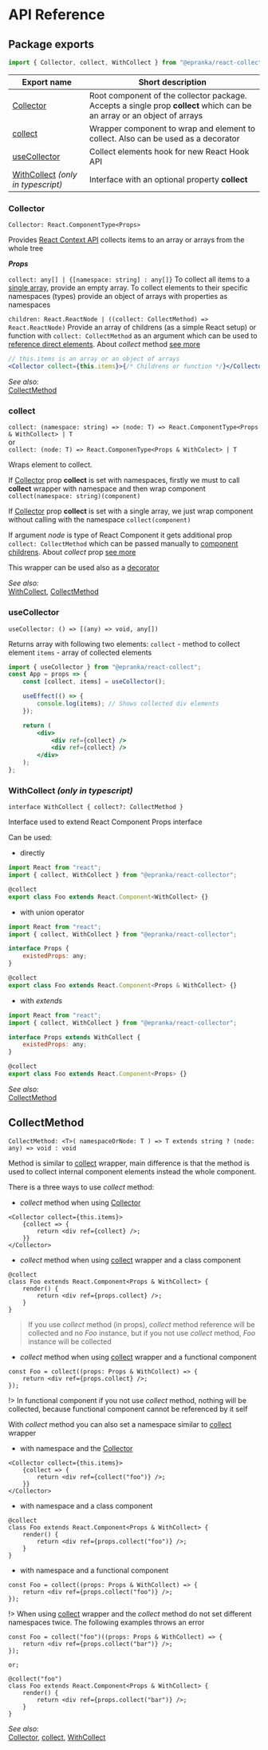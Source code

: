 # API Reference

## Package exports

```js
import { Collector, collect, WithCollect } from "@epranka/react-collector";
```

| Export name                                                           | Short description                                                                                                       |
| --------------------------------------------------------------------- | ----------------------------------------------------------------------------------------------------------------------- |
| [Collector](#collector)                                               | Root component of the collector package. Accepts a single prop **collect** which can be an array or an object of arrays |
| [collect](#collect)                                                   | Wrapper component to wrap and element to collect. Also can be used as a decorator                                       |
| [useCollector](#useCollector)                                         | Collect elements hook for new React Hook API                                                                            |
| [WithCollect](#withcollect-only-in-typescript) _(only in typescript)_ | Interface with an optional property **collect**                                                                         |

### Collector

`Collector: React.ComponentType<Props>`

Provides [React Context API](https://reactjs.org/docs/context.html) collects items to an array or arrays from the whole tree

_**Props**_<br />

`collect: any[] | {[namespace: string] : any[]}` To collect all items to a [single array](examples.md#simple-usage-at-local-level), provide an empty array. To collect elements to their specific namespaces (types) provide an object of arrays with properties as namespaces

`children: React.ReactNode | ((collect: CollectMethod) => React.ReactNode)` Provide an array of childrens (as a simple React setup) or function with `collect: CollectMethod` as an argument which can be used to [reference direct elements](examples.md#simple-usage-at-local-level). About _collect_ method [see more](#collectmethod)

```jsx
// this.items is an array or an object of arrays
<Collector collect={this.items}>{/* Childrens or function */}</Collector>
```

_See also:_<br/>
[CollectMethod](#collectmethod)

### collect

`collect: (namespace: string) => (node: T) => React.ComponentType<Props & WithCollect> | T`<br />
or</br>
`collect: (node: T) => React.ComponenType<Props & WithColect> | T`

Wraps element to collect.

If [Collector](#collector) prop **collect** is set with namespaces, firstly we must to call **collect** wrapper with namespace and then wrap component `collect(namespace: string)(component)`

If [Collector](#collector) prop **collect** is set with a single array, we just wrap component without calling with the namespace `collect(component)`

If argument _node_ is type of React Component it gets additional prop `collect: CollectMethod` which can be passed manually to [component childrens](examples.md#manually-pass-ref). About _collect_ prop [see more](#collectmethod)

This wrapper can be used also as a [decorator](examples.md#usage-with-decorator)

_See also:_<br />
[WithCollect](#withcollect-only-in-typescript), [CollectMethod](#collectmethod)

### useCollector

`useCollector: () => [(any) => void, any[])`

Returns array with following two elements:
`collect` - method to collect element
`items` - array of collected elements

```jsx
import { useCollector } from "@epranka/react-collect";
const App = props => {
	const [collect, items] = useCollector();

	useEffect(() => {
		console.log(items); // Shows collected div elements
	});

	return (
		<div>
			<div ref={collect} />
			<div ref={collect} />
		</div>
	);
};
```

### WithCollect _(only in typescript)_

`interface WithCollect { collect?: CollectMethod }`

Interface used to extend React Component Props interface

Can be used:

-   directly

```jsx
import React from "react";
import { collect, WithCollect } from "@epranka/react-collector";

@collect
export class Foo extends React.Component<WithCollect> {}
```

-   with union operator

```jsx
import React from "react";
import { collect, WithCollect } from "@epranka/react-collector";

interface Props {
	existedProps: any;
}

@collect
export class Foo extends React.Component<Props & WithCollect> {}
```

-   with _extends_

```jsx
import React from "react";
import { collect, WithCollect } from "@epranka/react-collector";

interface Props extends WithCollect {
	existedProps: any;
}

@collect
export class Foo extends React.Component<Props> {}
```

_See also:_<br/>
[CollectMethod](#collectmethod)

## CollectMethod

`CollectMethod: <T>( namespaceOrNode: T ) => T extends string ? (node: any) => void : void`

Method is similar to [collect](#collect) wrapper, main difference is that the method is used to collect internal component elements instead the whole component.

There is a three ways to use _collect_ method:

-   _collect_ method when using [Collector](#collector)

```tsx
<Collector collect={this.items}>
	{collect => {
		return <div ref={collect} />;
	}}
</Collector>
```

-   _collect_ method when using [collect](#collect) wrapper and a class component

```tsx
@collect
class Foo extends React.Component<Props & WithCollect> {
	render() {
		return <div ref={props.collect} />;
	}
}
```

> If you use _collect_ method (in props), _collect_ method reference will be collected and no _Foo_ instance, but if you not use _collect_ method, _Foo_ instance will be collected

-   _collect_ method when using [collect](#collect) wrapper and a functional component

```tsx
const Foo = collect((props: Props & WithCollect) => {
	return <div ref={props.collect} />;
});
```

!> In functional component if you not use _collect_ method, nothing will be collected, because functional component cannot be referenced by it self

With _collect_ method you can also set a namespace similar to [collect](#collect) wrapper

-   with namespace and the [Collector](#collector)

```tsx
<Collector collect={this.items}>
	{collect => {
		return <div ref={collect("foo")} />;
	}}
</Collector>
```

-   with namespace and a class component

```tsx
@collect
class Foo extends React.Component<Props & WithCollect> {
	render() {
		return <div ref={props.collect("foo")} />;
	}
}
```

-   with namespace and a functional component

```tsx
const Foo = collect((props: Props & WithCollect) => {
	return <div ref={props.collect("foo")} />;
});
```

!> When using [collect](#collect) wrapper and the _collect_ method do not set different namespaces twice. The following examples throws an error

```tsx
const Foo = collect("foo")((props: Props & WithCollect) => {
	return <div ref={props.collect("bar")} />;
});

or;

@collect("foo")
class Foo extends React.Component<Props & WithCollect> {
	render() {
		return <div ref={props.collect("bar")} />;
	}
}
```

_See also:_<br/>
[Collector](#collector), [collect](#collect), [WithCollect](#withcollect-only-in-typescript)

